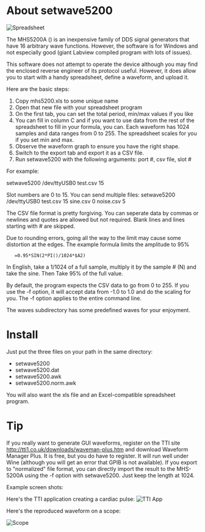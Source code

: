 About setwave5200
=================

![Spreadsheet](https://raw.githubusercontent.com/wd5gnr/mhs5200a/master/images/screenshot_211.png "The system in action")

The MHS5200A () is an inexpensive family of DDS signal generators that have
16 arbitrary wave functions. However, the software is for Windows and not
especially good (giant Labview compiled program with lots of issues).

This software does not attempt to operate the device although you may
find the enclosed reverse engineer of its protocol useful. However, it
does allow you to start with a handy spreadsheet, define a waveform, and
upload it.

Here are the basic steps:

1) Copy mhs5200.xls to some unique name
2) Open that new file with your spreadsheet program
3) On the first tab, you can set the total period, min/max values if you like
4) You can fill in column C and if you want to use data from the rest of the spreadsheet to fill in your formula, you can. Each waveform has 1024 samples and data ranges from 0 to 255. The spreadsheet scales for you if you set min and max.
5) Observe the waveform graph to ensure you have the right shape.
6) Switch to the export tab and export it as a CSV file.
7) Run setwave5200 with the following arguments: port #, csv file, slot #

For example:

setwave5200 /dev/ttyUSB0 test.csv 15

Slot numbers are 0 to 15. You can send multiple files:
setwave5200 /dev/ttyUSB0 test.csv 15 sine.csv 0 noise.csv 5

The CSV file format is pretty forgiving. You can seperate data by
commas or newlines and quotes are allowed but not required. Blank lines
and lines starting with # are skipped.

Due to rounding errors, going all the way to the limit may cause some
distortion at the edges. The example formula limits the amplitude to 95%

       =0.95*SIN(2*PI()/1024*$A2)

In English, take a 1/1024 of a full sample, multiply it by the sample #
(N) and take the sine. Then Take 95% of the full value.

By default, the program expects the CSV data to go from 0 to 255. If you
use the -f option, it will accept data from -1.0 to 1.0 and do the scaling
for you. The -f option applies to the entire command line.

The waves subdirectory has some predefined waves for your enjoyment.


Install
=======
Just put the three files on your path in the same directory:
* setwave5200
* setwave5200.dat
* setwave5200.awk
* setwave5200.norm.awk

You will also want the xls file and an Excel-compatible spreadsheet program.


Tip
===
If you really want to generate GUI waveforms, register on the TTI site
http://tti1.co.uk/downloads/waveman-plus.htm and download Waveform Manager Plus.
It is free, but you do have to register. It will run well under Wine (although
you will get an error that GPIB is not available). If you export to  "normalized"
file format, you can directly import the result to the MHS-5200A using the
-f option with setwave5200. Just keep the length at 1024.

Example screen shots:

Here's the TTI application creating a cardiac pulse:
![TTI App](https://raw.githubusercontent.com/wd5gnr/mhs5200a/master/images/screenshot_212.png "App View")


Here's the reproduced waveform on a scope:

![Scope](https://raw.githubusercontent.com/wd5gnr/mhs5200a/master/images/cardiac.png "Scope View")